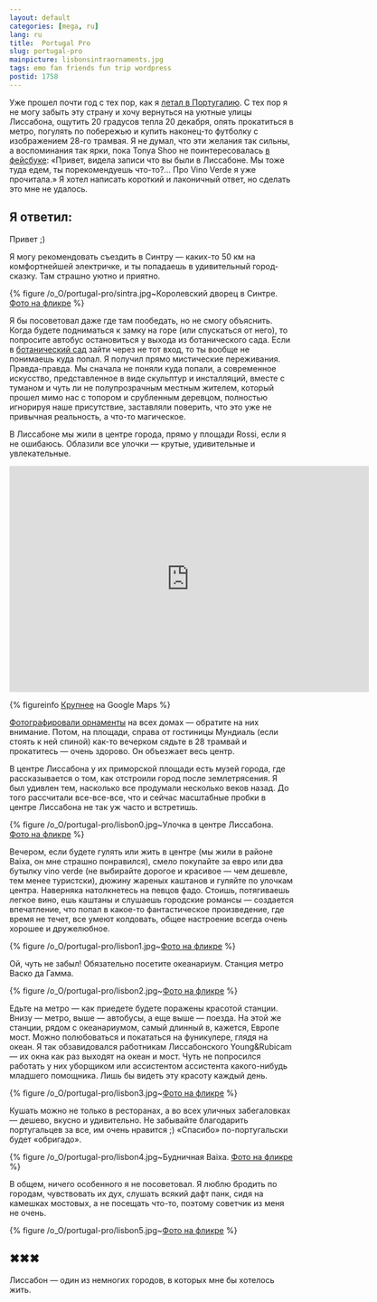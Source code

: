 ```yaml
---
layout: default
categories: [mega, ru]
lang: ru
title:  Portugal Pro
slug: portugal-pro
mainpicture: lisbonsintraornaments.jpg
tags: emo fan friends fun trip wordpress 
postid: 1758
---
```



Уже прошел почти год с тех пор, как я <a href="/mega/2008/boas-lisboa">летал в Португалию</a>. С тех пор я не могу забыть эту страну и хочу вернуться на уютные улицы Лиссабона, ощутить 20 градусов тепла 20 декабря, опять прокатиться в метро, погулять по побережью и купить наконец-то футболку с изображением 28-го трамвая. Я не думал, что эти желания так сильны, а воспоминания так ярки, пока Tonya Shoo не поинтересовалась <a href="http://www.facebook.com/genn.osypenko/">в фейсбуке</a>: «Привет, видела записи что вы были в Лиссабоне. Мы тоже туда едем, ты порекомендуешь что-то?… Про Vino Verde я уже прочитала.» Я хотел написать короткий и лаконичный ответ, но сделать это мне не удалось.<!--more-->


## Я ответил:

Привет ;)

Я могу рекомендовать съездить в Синтру — каких-то 50 км на комфортнейшей электричке, и ты попадаешь в удивительный город-сказку. Там страшно уютно и приятно. 



{% figure /o_O/portugal-pro/sintra.jpg~Королевский дворец в Синтре. <a href="http://www.flickr.com/photos/genn-org/4053512278/">Фото на фликре</a> %}



Я бы посоветовал даже где там пообедать, но не смогу объяснить. Когда будете подниматься к замку на горе (или спускаться от него), то попросите автобус остановиться у выхода из ботанического сада. Если в <a href="http://www.flickr.com/photos/genn-org/tags/botanicalgarden/">ботанический сад</a> зайти через не тот вход, то ты вообще не понимаешь куда попал. Я получил прямо мистические переживания. Правда-правда. Мы сначала не поняли куда попали, а современное искусство, представленное в виде скульптур и инсталляций, вместе с туманом и чуть ли не полупрозрачным местным жителем, который прошел мимо нас с топором и срубленным деревцом, полностью игнорируя наше присутствие, заставляли поверить, что это уже не привычная реальность, а что-то магическое.

В Лиссабоне мы жили в центре города, прямо у площади Rossi, если я не ошибаюсь. Облазили все улочки — крутые, удивительные и увлекательные. 

<iframe width="636" height="400" frameborder="0" scrolling="no" marginheight="0" marginwidth="0" src="http://maps.google.com/maps?cbp=11,313.87,,0,10.12&amp;cbll=38.711868,-9.130938&amp;layer=c&amp;ie=UTF8&amp;panoid=jCYKYxGKjmvHFF3KBRP2JQ&amp;source=embed&amp;ll=38.710906,-9.130937&amp;spn=0.003349,0.006824&amp;z=17&amp;output=svembed"></iframe>


{% figureinfo <a href="http://maps.google.com/maps?cbp=11,313.87,,0,10.12&cbll=38.711820,-9.130950&ll=38.711820,-9.130950&layer=c">Крупнее</a> на Google Maps %}



<a href="http://www.flickr.com/photos/genn-org/sets/72157616571451626/">Фотографировали орнаменты</a> на всех домах — обратите на них внимание. Потом, на площади, справа от гостиницы Мундиаль (если стоять к ней спиной) как-то вечерком сядьте в 28 трамвай и прокатитесь — очень здорово. Он объезжает весь центр.

В центре Лиссабона у их приморской площади есть музей города, где рассказывается о том, как отстроили город после землетрясения. Я был удивлен тем, насколько все продумали несколько веков назад. До того рассчитали все-все-все, что и сейчас масштабные пробки в центре Лиссабона не так уж часто и встретишь.



{% figure /o_O/portugal-pro/lisbon0.jpg~Улочка в центре Лиссабона. <a href="http://www.flickr.com/photos/genn-org/3129800317/">Фото на фликре</a> %}



Вечером, если будете гулять или жить в центре (мы жили в районе Baixa, он мне страшно понравился), смело покупайте за евро или два бутылку vino verde (не выбирайте дорогое и красивое — чем дешевле, тем менее туристски), дюжину жареных каштанов и гуляйте по улочкам центра. Наверняка натолкнетесь на певцов фадо. Стоишь, потягиваешь легкое вино, ешь каштаны и слушаешь городские романсы — создается впечатление, что попал в какое-то фантастическое произведение, где время не течет, все умеют колдовать, общее настроение всегда очень хорошее и дружелюбное.



{% figure /o_O/portugal-pro/lisbon1.jpg~<a href="http://www.flickr.com/photos/genn-org/3129795551/">Фото на фликре</a> %}



Ой, чуть не забыл! Обязательно посетите океанариум. Станция метро Васко да Гамма. 



{% figure /o_O/portugal-pro/lisbon2.jpg~<a href="http://www.flickr.com/photos/genn-org/3129805521/in/set-72157616572570642/">Фото на фликре</a> %}



Едьте на метро — как приедете будете поражены красотой станции. Внизу — метро, выше — автобусы, а еще выше — поезда. На этой же станции, рядом с океанариумом, самый длинный в, кажется, Европе мост. Можно полюбоваться и покататься на фуникулере, глядя на океан. Я так обзавидовался работникам Лиссабонского Young&Rubicam — их окна как раз выходят на океан и мост. Чуть не попросился работать у них уборщиком или ассистентом ассистента какого-нибудь младшего помощника. Лишь бы видеть эту красоту каждый день.



{% figure /o_O/portugal-pro/lisbon3.jpg~<a href="http://www.flickr.com/photos/genn-org/3129802427/in/set-72157616572570642/">Фото на фликре</a> %}



Кушать можно не только в ресторанах, а во всех уличных забегаловках — дешево, вкусно и удивительно. Не забывайте благодарить португальцев за все, им очень нравится ;) «Спасибо» по-португальски будет «обригадо».



{% figure /o_O/portugal-pro/lisbon4.jpg~Будничная Baixa. <a href="http://www.flickr.com/photos/genn-org/3130623302/in/set-72157616572570642/">Фото на фликре</a> %}



В общем, ничего особенного я не посоветовал. Я люблю бродить по городам, чувствовать их дух, слушать всякий дафт панк, сидя на камешках мостовых, а не посещать что-то, поэтому советчик из меня не очень.



{% figure /o_O/portugal-pro/lisbon5.jpg~<a href="http://www.flickr.com/photos/genn-org/3129800975/in/set-72157616572570642/">Фото на фликре</a> %}




## ✖✖✖

Лиссабон — один из немногих городов, в которых мне бы хотелось жить.